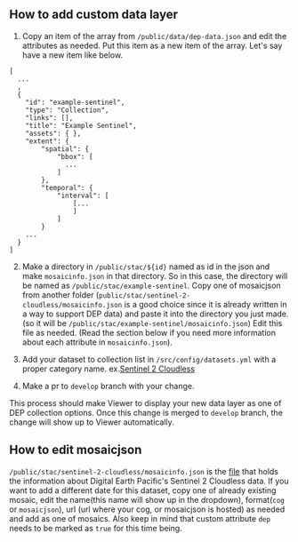 ## How to add custom data layer

1. Copy an item of the array from `/public/data/dep-data.json` and edit the attributes as needed. Put this item as a new item of the array. Let's say have a new item like below.

```
[
  ...
  , 
  {
    "id": "example-sentinel",
    "type": "Collection",
    "links": [],
    "title": "Example Sentinel",
    "assets": { },
    "extent": {
        "spatial": {
            "bbox": [
              ...
            ]
        },
        "temporal": {
            "interval": [
                [...
                ]
            ]
        }
    ...
  }
]
```

2. Make a directory in `/public/stac/${id}` named as id in the json and make `mosaicinfo.json` in that directory. So in this case, the directory will be named as `/public/stac/example-sentinel`. Copy one of mosaicjson from another folder (`public/stac/sentinel-2-cloudless/mosaicinfo.json` is a good choice since it is already written in a way to support DEP data) and paste it into the directory you just made. (so it will be `/public/stac/example-sentinel/mosaicinfo.json`) Edit this file as needed. (Read the section below if you need more information about each attribute in `mosaicinfo.json`). 


3. Add your dataset to collection list in `/src/config/datasets.yml` with a proper category name. ex.[Sentinel 2 Cloudless](https://github.com/developmentseed/PlanetaryComputerDataCatalog/blob/develop/src/config/datasets.yml#L34-L35)

4. Make a pr to `develop` branch with your change. 

This process should make Viewer to display your new data layer as one of DEP collection options. Once this change is merged to `develop` branch, the change will show up to Viewer automatically.

## How to edit mosaicjson

`/public/stac/sentinel-2-cloudless/mosaicinfo.json` is the [file](https://github.com/developmentseed/PlanetaryComputerDataCatalog/blob/develop/public/stac/sentinel-2-cloudless/mosaicInfo.json) that holds the information about Digital Earth Pacific's Sentinel 2 Cloudless data. If you want to add a different date for this dataset, copy one of already existing mosaic, edit the name(this name will show up in the dropdown), format(`cog` or `mosaicjson`), url (url where your cog, or mosaicjson is hosted) as needed and add as one of mosaics. Also keep in mind that custom attribute `dep` needs to be marked as `true` for this time being.